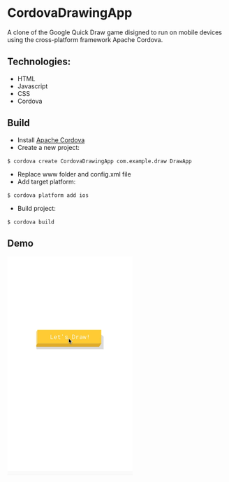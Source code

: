 # CordovaDrawingApp

A clone of the Google Quick Draw game disigned to run on mobile devices using the cross-platform framework Apache Cordova.

## Technologies:

* HTML
* Javascript
* CSS
* Cordova

## Build

* Install <a href="https://cordova.apache.org/">Apache Cordova</a>
* Create a new project:
```
$ cordova create CordovaDrawingApp com.example.draw DrawApp
```
* Replace www folder and config.xml file
* Add target platform:
```
$ cordova platform add ios
```
* Build project:
```
$ cordova build
```

## Demo

<img src = "demo.gif">
